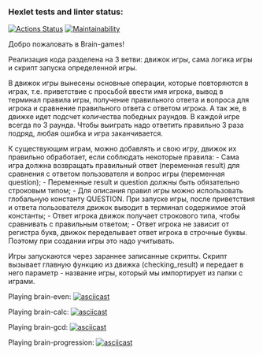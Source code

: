 ### Hexlet tests and linter status:
[![Actions Status](https://github.com/rasulich96/python-project-49/workflows/hexlet-check/badge.svg)](https://github.com/rasulich96/python-project-49/actions)
[![Maintainability](https://api.codeclimate.com/v1/badges/de483d8ab79fbbc9b9c3/maintainability)](https://codeclimate.com/github/rasulich96/python-project-49/maintainability)

Добро пожаловать в Brain-games!

Реализация кода разделена на 3 ветви: движок игры, сама логика игры и скрипт запуска определенной игры.

В движок игры вынесены основные операции, которые повторяются в играх, т.е. приветствие с просьбой ввести имя игрока, вывод в терминал правила игры, получение правильного ответа и вопроса для игрока и сравнение правильного ответа с ответом игрока. А так же, в движке идет подсчет количества победных раундов. В каждой игре всегда по 3 раунда. Чтобы выиграть надо ответить правильно 3 раза подряд, любая ошибка и игра заканчивается.

К существующим играм, можно добавлять и свою игру, движок их правильно обработает, если соблюдать некоторые правила:
    - Сама игра должна возвращать правильный ответ (переменная result) для сравнения с ответом пользователя и вопрос игры (переменная question);
    - Переменные result и question должны быть обязательно строковым типом;
    - Для описания правил игры можно использовать глобальную константу QUESTION. При запуске игры, после приветствия и ответа пользователя движок выводит в терминал содержимое этой константы;
    - Ответ игрока движок получает строкового типа, чтобы сравнивать с правильным ответом;
    - Ответ игрока не зависит от регистра букв, движок переделывает ответ игрока в строчные буквы. Поэтому при создании игры это надо учитывать.

Игры запускаются через зараннее записанные скрипты. Скрипт вызывает главную функцию из движка (checking_result) и передает в него параметр - название игры, который мы импортирует из папки с играми.

Playing brain-even:
[![asciicast](https://asciinema.org/a/Qn2nzbI3hd3dFPLLib4qNTMDo.svg)](https://asciinema.org/a/Qn2nzbI3hd3dFPLLib4qNTMDo)

Playing brain-calc:
[![asciicast](https://asciinema.org/a/eSvRxTtySAr2SD3AKJBHirAZf.svg)](https://asciinema.org/a/eSvRxTtySAr2SD3AKJBHirAZf)

Playing brain-gcd:
[![asciicast](https://asciinema.org/a/KmoOj0dl7zRfEYcqCJfbE5rYf.svg)](https://asciinema.org/a/KmoOj0dl7zRfEYcqCJfbE5rYf)

Playing brain-progression:
[![asciicast](https://asciinema.org/a/Rxvkii4UmVCSdYGeOQsyqiHxO.svg)](https://asciinema.org/a/Rxvkii4UmVCSdYGeOQsyqiHxO)